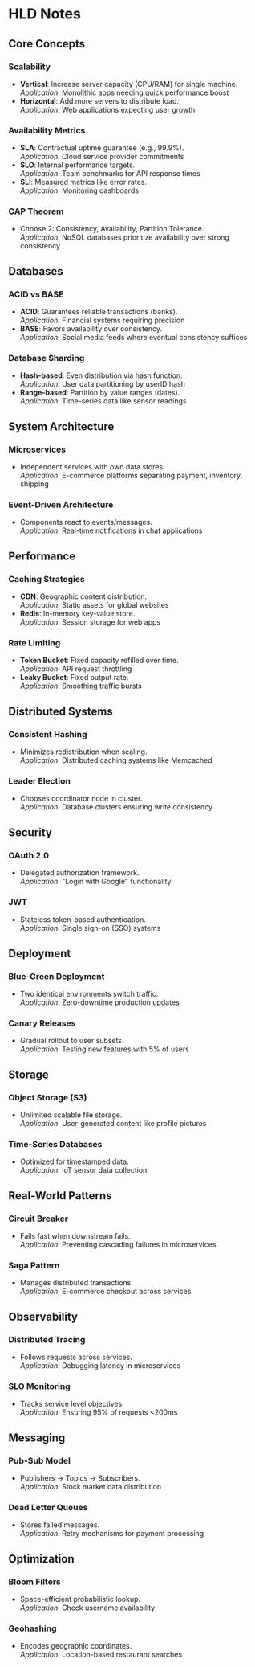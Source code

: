 # HLD Notes

## Core Concepts

### Scalability
- **Vertical**: Increase server capacity (CPU/RAM) for single machine.  
  *Application*: Monolithic apps needing quick performance boost
- **Horizontal**: Add more servers to distribute load.  
  *Application*: Web applications expecting user growth

### Availability Metrics
- **SLA**: Contractual uptime guarantee (e.g., 99.9%).  
  *Application*: Cloud service provider commitments
- **SLO**: Internal performance targets.  
  *Application*: Team benchmarks for API response times
- **SLI**: Measured metrics like error rates.  
  *Application*: Monitoring dashboards

### CAP Theorem
- Choose 2: Consistency, Availability, Partition Tolerance.  
  *Application*: NoSQL databases prioritize availability over strong consistency

## Databases

### ACID vs BASE
- **ACID**: Guarantees reliable transactions (banks).  
  *Application*: Financial systems requiring precision
- **BASE**: Favors availability over consistency.  
  *Application*: Social media feeds where eventual consistency suffices

### Database Sharding
- **Hash-based**: Even distribution via hash function.  
  *Application*: User data partitioning by userID hash
- **Range-based**: Partition by value ranges (dates).  
  *Application*: Time-series data like sensor readings

## System Architecture

### Microservices
- Independent services with own data stores.  
  *Application*: E-commerce platforms separating payment, inventory, shipping

### Event-Driven Architecture
- Components react to events/messages.  
  *Application*: Real-time notifications in chat applications

## Performance

### Caching Strategies
- **CDN**: Geographic content distribution.  
  *Application*: Static assets for global websites
- **Redis**: In-memory key-value store.  
  *Application*: Session storage for web apps

### Rate Limiting
- **Token Bucket**: Fixed capacity refilled over time.  
  *Application*: API request throttling
- **Leaky Bucket**: Fixed output rate.  
  *Application*: Smoothing traffic bursts

## Distributed Systems

### Consistent Hashing
- Minimizes redistribution when scaling.  
  *Application*: Distributed caching systems like Memcached

### Leader Election
- Chooses coordinator node in cluster.  
  *Application*: Database clusters ensuring write consistency

## Security

### OAuth 2.0
- Delegated authorization framework.  
  *Application*: "Login with Google" functionality

### JWT
- Stateless token-based authentication.  
  *Application*: Single sign-on (SSO) systems

## Deployment

### Blue-Green Deployment
- Two identical environments switch traffic.  
  *Application*: Zero-downtime production updates

### Canary Releases
- Gradual rollout to user subsets.  
  *Application*: Testing new features with 5% of users

## Storage

### Object Storage (S3)
- Unlimited scalable file storage.  
  *Application*: User-generated content like profile pictures

### Time-Series Databases
- Optimized for timestamped data.  
  *Application*: IoT sensor data collection

## Real-World Patterns

### Circuit Breaker
- Fails fast when downstream fails.  
  *Application*: Preventing cascading failures in microservices

### Saga Pattern
- Manages distributed transactions.  
  *Application*: E-commerce checkout across services

## Observability

### Distributed Tracing
- Follows requests across services.  
  *Application*: Debugging latency in microservices

### SLO Monitoring
- Tracks service level objectives.  
  *Application*: Ensuring 95% of requests <200ms

## Messaging

### Pub-Sub Model
- Publishers → Topics → Subscribers.  
  *Application*: Stock market data distribution

### Dead Letter Queues
- Stores failed messages.  
  *Application*: Retry mechanisms for payment processing

## Optimization

### Bloom Filters
- Space-efficient probabilistic lookup.  
  *Application*: Check username availability

### Geohashing
- Encodes geographic coordinates.  
  *Application*: Location-based restaurant searches
